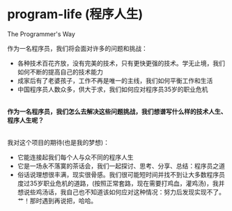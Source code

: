 # program-life (程序人生)
The Programmer's Way
  
作为一名程序员，我们将会面对许多的问题和挑战：
* 各种技术百花齐放，没有完美的技术，只有更快更强的技术。学无止境，我们如何不断的提高自己的技术能力
* 成家后有了老婆孩子，工作不再是唯一的主线，我们如何平衡工作和生活
* 中国程序员人数众多，供大于求，我们如何应对程序员35岁的职业危机
   
&nbsp;  
**作为一名程序员，我们怎么去解决这些问题挑战，我们想谱写什么样的技术人生、程序人生呢？**   
&nbsp; 
  
我对这个项目的期待(也是我的梦想)：
* 它能连接起我们每个人与众不同的程序人生
* 它是一场永不落寞的茶话会，我们一起探讨、思考、分享、总结：程序员之道
* 俗话说理想很丰满，现实很骨感。我们很可能短时间并找不到让大多数程序员度过35岁职业危机的道路，(按照正常套路，现在需要打鸡血，灌鸡汤)，我并想说些鸡汤话，我自己也不知道该如何应对这种情况：努力后发现实现不了。艹！那时遇到再说把，哈哈。

